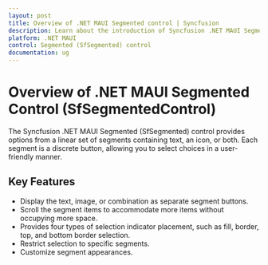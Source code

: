 ```yaml
---
layout: post
title: Overview of .NET MAUI Segmented control | Syncfusion
description: Learn about the introduction of Syncfusion .NET MAUI Segmented control (SfSegmentedControl) in mobile and desktop applications from a single shared codebase.
platform: .NET MAUI
control: Segmented (SfSegmented) control
documentation: ug
---
```

 
# Overview of .NET MAUI Segmented Control (SfSegmentedControl)

The Syncfusion .NET MAUI Segmented (SfSegmented) control provides options from a linear set of segments containing text, an icon, or both. Each segment is a discrete button, allowing you to select choices in a user-friendly manner.

## Key Features 

* Display the text, image, or combination as separate segment buttons.
* Scroll the segment items to accommodate more items without occupying more space.
* Provides four types of selection indicator placement, such as fill, border, top, and bottom border selection.
* Restrict selection to specific segments.
* Customize segment appearances.